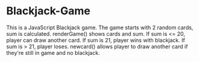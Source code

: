 # Blackjack-Game
This is a JavaScript Blackjack game. The game starts with 2 random cards, sum is calculated. renderGame() shows cards and sum. If sum is &lt;= 20, player can draw another card. If sum is 21, player wins with blackjack. If sum is > 21, player loses. newcard() allows player to draw another card if they're still in game and no blackjack.
